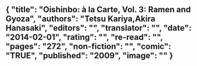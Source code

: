 {
 "title": "Oishinbo: à la Carte, Vol. 3: Ramen and Gyoza",
 "authors": "Tetsu Kariya,Akira Hanasaki",
 "editors": "",
 "translator": "",
 "date": "2014-02-01",
 "rating": "",
 "re-read": "",
 "pages": "272",
 "non-fiction": "",
 "comic": "TRUE",
 "published": "2009",
 "image": ""
}
---

